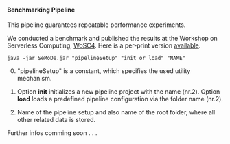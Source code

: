 #### Benchmarking Pipeline

This pipeline guarantees repeatable performance experiments.

We conducted a benchmark and published the results at the Workshop on Serverless Computing, [WoSC4](https://www.serverlesscomputing.org/wosc4/). Here is a per-print version [available](https://www.researchgate.net/publication/328450988_Cold_Start_Influencing_Factors_in_Function_as_a_Service).

```
java -jar SeMoDe.jar "pipelineSetup" "init or load" "NAME"
```
0. "pipelineSetup" is a constant, which specifies the used utility mechanism.

1. Option **init** initializes a new pipeline project with the name (nr.2).
Option **load** loads a predefined pipeline configuration via the folder name (nr.2).

2. Name of the pipeline setup and also name of the root folder, where all other related data is stored.

Further infos comming soon . . . 
